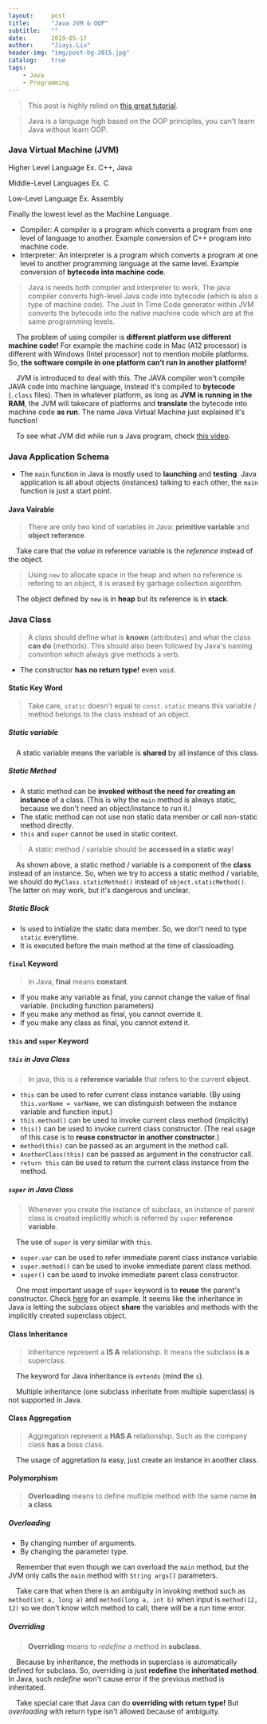 ```yaml
---
layout:     post
title:      "Java JVM & OOP"
subtitle:   ""
date:       2019-05-17
author:     "Jiayi.Liu"
header-img: "img/post-bg-2015.jpg"
catalog: 	true
tags:
    - Java
    - Programming
---
```


> This post is highly relied on [this great tutorial](https://www.javatpoint.com/java-tutorial).

> Java is a language high based on the OOP principles, you can't learn Java without learn OOP.


### Java Virtual Machine (JVM)

Higher Level Language Ex. C++, Java

Middle-Level Languages Ex. C

Low-Level Language Ex. Assembly

Finally the lowest level as the Machine Language.

- Compiler: A compiler is a program which converts a program from one level of language to another. Example conversion of C++ program into machine code.
- Interpreter: An interpreter is a program which converts a program at one level to another programming language at the same level. Example conversion of **bytecode into machine code**.

> Java is needs both compiler and interpreter to work. The java compiler converts high-level Java code into bytecode (which is also a type of machine code). The Just In Time Code generator within JVM converts the bytecode into the native machine code which are at the same programming levels.

&nbsp;&nbsp;&nbsp;&nbsp;The problem of using compiler is **different platform use different machine code!** For example the machine code in Mac (A12 processor) is different with Windows (Intel processor) not to mention mobile platforms. So, **the software compile in one platform can't run in another platform!**

&nbsp;&nbsp;&nbsp;&nbsp;JVM is introduced to deal with this. The JAVA compiler won't compile JAVA code into machine language, instead it's compiled to **bytecode** (`.class` files). Then in whatever platform, as long as **JVM is running in the RAM**, the JVM will takecare of platforms and **translate** the bytecode into machine code **as run**. The name Java Virtual Machine just explained it's function!

&nbsp;&nbsp;&nbsp;&nbsp;To see what JVM did while run a Java program, check [this video](https://youtu.be/G1ubVOl9IBw).

### Java Application Schema

- The `main` function in Java is mostly used to **launching** and **testing**. Java application is all about objects (instances) talking to each other, the `main` function is just a start point.

#### Java Vairable

> There are only two kind of variables in Java: **primitive variable** and **object reference**.

&nbsp;&nbsp;&nbsp;&nbsp;Take care that the *value* in reference variable is the *reference* instead of the object.

> Using `new` to allocate space in the heap and when no reference is refering to an object, it is erased by garbage collection algorithm.

&nbsp;&nbsp;&nbsp;&nbsp;The object defined by `new` is in **heap** but its reference is in **stack**.

### Java Class

> A class should define what is **known** (attributes) and what the class **can do** (methods). This should also been followed by Java's naming convintion which always give methods a verb.

- The constructor **has no return type!** even `void`.

#### Static Key Word

> Take care, `static` doesn't equal to `const`. `static` means this variable / method belongs to the class instead of an object.

##### Static variable

&nbsp;&nbsp;&nbsp;&nbsp;A static variable means the variable is **shared** by all instance of this class.

##### Static Method

- A static method can be **invoked without the need for creating an instance** of a class. (This is why the `main` method is always static, because we don't need an object/instance to run it.)
- The static method can not use non static data member or call non-static method directly.
- `this` and `super` cannot be used in static context.

> A static method / variable should be **accessed in a static way**!

&nbsp;&nbsp;&nbsp;&nbsp;As shown above, a static method / variable is a component of the **class** instead of an instance. So, when we try to access a static method / variable, we should do `MyClass.staticMethod()` instead of `object.staticMethod()`. The latter on may work, but it's dangerous and unclear.

##### Static Block

- Is used to initialize the static data member. So, we don't need to type `static` everytime.
- It is executed before the main method at the time of classloading.

#### `final` Keyword

> In Java, **final** means **constant**.

- If you make any variable as final, you cannot change the value of final variable. (including function parameters)
- If you make any method as final, you cannot override it.
- If you make any class as final, you cannot extend it.

#### `this` and `super` Keyword

##### `this` in Java Class

> In java, this is a **reference variable** that refers to the current **object**.

- `this` can be used to refer current class instance variable. (By using `this.varName = varName`, we can distinguish between the instance variable and function input.)
- `this.method()` can be used to invoke current class method (implicitly)
- `this()` can be used to invoke current class constructor. (The real usage of this case is to **reuse constructor in another constructor**.)
- `method(this)` can be passed as an argument in the method call.
- `AnotherClass(this)` can be passed as argument in the constructor call.
- `return this` can be used to return the current class instance from the method.

##### `super` in Java Class

> Whenever you create the instance of subclass, an instance of parent class is created implicitly which is referred by `super` **reference variable**.

&nbsp;&nbsp;&nbsp;&nbsp;The use of `super` is very similar with `this`.

- `super.var` can be used to refer immediate parent class instance variable.
- `super.method()` can be used to invoke immediate parent class method.
- `super()` can be used to invoke immediate parent class constructor.

&nbsp;&nbsp;&nbsp;&nbsp;One most important usage of `super` keyword is to **reuse** the parent's constructor. Check [here](https://www.javatpoint.com/super-keyword) for an example. It seems like the inheritance in Java is letting the subclass object **share** the variables and methods with the implicitly created superclass object.

#### Class Inheritance

> Inheritance represent a **IS A** relationship. It means the subclass **is a** superclass.

&nbsp;&nbsp;&nbsp;&nbsp;The keyword for Java inheritance is `extends` (mind the `s`).

&nbsp;&nbsp;&nbsp;&nbsp;Multiple inheritance (one subclass inheritate from multiple superclass) is not supported in Java.

#### Class Aggregation

> Aggregation represent a **HAS A** relationship. Such as the company class **has a** boss class.

&nbsp;&nbsp;&nbsp;&nbsp;The usage of aggretation is easy, just create an instance in another class.

#### Polymorphism

> **Overloading** means to define multiple method with the same name **in a class**. 

##### Overloading

- By changing number of arguments.
- By changing the parameter type.

&nbsp;&nbsp;&nbsp;&nbsp;Remember that even though we can overload the `main` method, but the JVM only calls the `main` method with `String args[]` parameters.

&nbsp;&nbsp;&nbsp;&nbsp;Take care that when there is an ambiguity in invoking method such as `method(int a, long a)` and `method(long a, int b)` when input is `method(12, 12)` so we don't know witch method to call, there will be a run time error.

##### Overriding

> **Overriding** means to *redefine* a method in **subclass**.

&nbsp;&nbsp;&nbsp;&nbsp;Because by inheritance, the methods in superclass is automatically defined for subclass. So, overriding is just **redefine** the **inheritated method**. In Java, such *redefine* won't cause error if the previous method is inheritated.

&nbsp;&nbsp;&nbsp;&nbsp;Take special care that Java can do **overriding with return type!** But *overloading* with return type isn't allowed because of ambiguity.

#####






